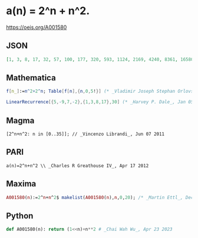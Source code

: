 # a\(n\) \= 2^n \+ n^2\.
https://oeis.org/A001580
## JSON
```JSON
[1, 3, 8, 17, 32, 57, 100, 177, 320, 593, 1124, 2169, 4240, 8361, 16580, 32993, 65792, 131361, 262468, 524649, 1048976, 2097593, 4194788, 8389137, 16777792, 33555057, 67109540, 134218457, 268436240]
```
## Mathematica
```Mathematica
f[n_]:=n^2+2^n; Table[f[n],{n,0,5!}] (* _Vladimir Joseph Stephan Orlovsky_, Dec 05 2009 *)
```
```Mathematica
LinearRecurrence[{5,-9,7,-2},{1,3,8,17},30] (* _Harvey P. Dale_, Jan 05 2020 *)
```
## Magma
```Magma
[2^n+n^2: n in [0..35]]; // _Vincenzo Librandi_, Jun 07 2011
```
## PARI
```PARI
a(n)=2^n+n^2 \\ _Charles R Greathouse IV_, Apr 17 2012
```
## Maxima
```Maxima
A001580(n):=2^n+n^2$ makelist(A001580(n),n,0,20); /* _Martin Ettl_, Dec 18 2012 */
```
## Python
```Python
def A001580(n): return (1<<n)+n**2 # _Chai Wah Wu_, Apr 23 2023
```
